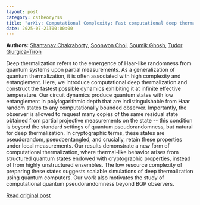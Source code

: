 ```yaml
---
layout: post
category: cstheoryrss
title: "arXiv: Computational Complexity: Fast computational deep thermalization"
date: 2025-07-21T00:00:00
---
```


**Authors:** [Shantanav Chakraborty](https://dblp.uni-trier.de/search?q=Shantanav+Chakraborty), [Soonwon Choi](https://dblp.uni-trier.de/search?q=Soonwon+Choi), [Soumik Ghosh](https://dblp.uni-trier.de/search?q=Soumik+Ghosh), [Tudor Giurgică-Tiron](https://dblp.uni-trier.de/search?q=Tudor+Giurgic%C4%83-Tiron)

Deep thermalization refers to the emergence of Haar-like randomness from
quantum systems upon partial measurements. As a generalization of quantum
thermalization, it is often associated with high complexity and entanglement.
Here, we introduce computational deep thermalization and construct the fastest
possible dynamics exhibiting it at infinite effective temperature. Our circuit
dynamics produce quantum states with low entanglement in polylogarithmic depth
that are indistinguishable from Haar random states to any computationally
bounded observer. Importantly, the observer is allowed to request many copies
of the same residual state obtained from partial projective measurements on the
state -- this condition is beyond the standard settings of quantum
pseudorandomness, but natural for deep thermalization. In cryptographic terms,
these states are pseudorandom, pseudoentangled, and crucially, retain these
properties under local measurements. Our results demonstrate a new form of
computational thermalization, where thermal-like behavior arises from
structured quantum states endowed with cryptographic properties, instead of
from highly unstructured ensembles. The low resource complexity of preparing
these states suggests scalable simulations of deep thermalization using quantum
computers. Our work also motivates the study of computational quantum
pseudorandomness beyond BQP observers.

[Read original post](http://arxiv.org/abs/2507.13670v1)
